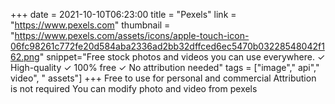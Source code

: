 +++
date = 2021-10-10T06:23:00
title = "Pexels"
link = "https://www.pexels.com"
thumbnail = "https://www.pexels.com/assets/icons/apple-touch-icon-06fc98261c772fe20d584aba2336ad2bb32dffced6ec5470b03228548042f162.png"
snippet="Free stock photos and videos you can use everywhere. ✓ High-quality ✓ 100% free ✓ No attribution needed"
tags = ["image"," api"," video", " assets"]
+++
Free to use for personal and commercial
Attribution is not required
You can modify photo and video from pexels
